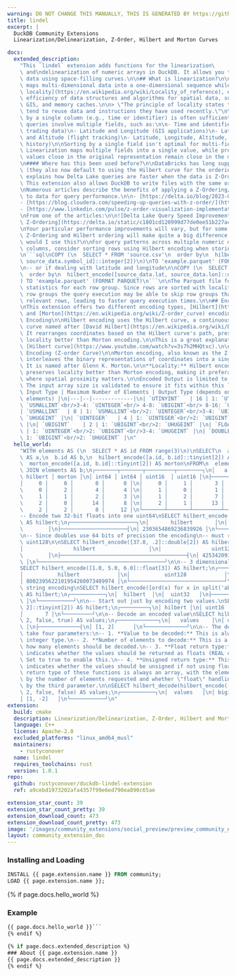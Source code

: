 ```yaml
---
warning: DO NOT CHANGE THIS MANUALLY, THIS IS GENERATED BY https://github/duckdb/community-extensions repository, check README there
title: lindel
excerpt: |
  DuckDB Community Extensions
  Linearization/Delinearization, Z-Order, Hilbert and Morton Curves

docs:
  extended_description:
    "This `lindel` extension adds functions for the linearization\
    \ and\ndelinearization of numeric arrays in DuckDB. It allows you to order\nmulti-dimensional\
    \ data using space-filling curves.\n\n## What is linearization?\n\n[Linearization](https://en.wikipedia.org/wiki/Linearization)\
    \ maps multi-dimensional data into a one-dimensional sequence while [preserving\
    \ locality](https://en.wikipedia.org/wiki/Locality_of_reference), enhancing the\
    \ efficiency of data structures and algorithms for spatial data, such as in databases,\
    \ GIS, and memory caches.\n\n> \"The principle of locality states that programs\
    \ tend to reuse data and instructions they have used recently.\"\n\nIn SQL, sorting\
    \ by a single column (e.g., time or identifier) is often sufficient, but sometimes\
    \ queries involve multiple fields, such as:\n\n- Time and identifier (historical\
    \ trading data)\n- Latitude and Longitude (GIS applications)\n- Latitude, Longitude,\
    \ and Altitude (flight tracking)\n- Latitude, Longitude, Altitude, and Time (flight\
    \ history)\n\nSorting by a single field isn't optimal for multi-field queries.\
    \ Linearization maps multiple fields into a single value, while preserving locality—meaning\
    \ values close in the original representation remain close in the mapped representation.\n\
    \n#### Where has this been used before?\n\nDataBricks has long supported Z-Ordering\
    \ (they also now default to using the Hilbert curve for the ordering).  This [video\
    \ explains how Delta Lake queries are faster when the data is Z-Ordered.](https://www.youtube.com/watch?v=A1aR1A8OwOU)\
    \ This extension also allows DuckDB to write files with the same ordering optimization.\n\
    \nNumerous articles describe the benefits of applying a Z-Ordering/Hilbert ordering\
    \ to data for query performance.\n\n- [https://delta.io/blog/2023-06-03-delta-lake-z-order/](https://delta.io/blog/2023-06-03-delta-lake-z-order/)\n\
    - [https://blog.cloudera.com/speeding-up-queries-with-z-order/](https://blog.cloudera.com/speeding-up-queries-with-z-order/)\n\
    - [https://www.linkedin.com/pulse/z-order-visualization-implementation-nick-karpov/](https://www.linkedin.com/pulse/z-order-visualization-implementation-nick-karpov/)\n\
    \nFrom one of the articles:\n\n![Delta Lake Query Speed Improvement from using\
    \ Z-Ordering](https://delta.io/static/c1801cd120999d77de0ee51b227acccb/a13c9/image1.png)\n\
    \nYour particular performance improvements will vary, but for some query patterns\
    \ Z-Ordering and Hilbert ordering will make quite a big difference.\n\n## When\
    \ would I use this?\n\nFor query patterns across multiple numeric or short text\
    \ columns, consider sorting rows using Hilbert encoding when storing data in Parquet:\n\
    \n```sql\nCOPY (\n  SELECT * FROM 'source.csv'\n  order by\n  hilbert_encode([source_data.time,\
    \ source_data.symbol_id]::integer[2])\n)\nTO 'example.parquet' (FORMAT PARQUET)\n\
    \n-- or if dealing with latitude and longitude\n\nCOPY (\n  SELECT * FROM 'source.csv'\n\
    \  order by\n  hilbert_encode([source_data.lat, source_data.lon]::double[2])\n\
    ) TO 'example.parquet' (FORMAT PARQUET)\n```\n\nThe Parquet file format stores\
    \ statistics for each row group. Since rows are sorted with locality into these\
    \ row groups the query execution may be able to skip row groups that contain no\
    \ relevant rows, leading to faster query execution times.\n\n## Encoding Types\n\
    \nThis extension offers two different encoding types, [Hilbert](https://en.wikipedia.org/wiki/Hilbert_curve)\
    \ and [Morton](https://en.wikipedia.org/wiki/Z-order_curve) encoding.\n\n### Hilbert\
    \ Encoding\n\nHilbert encoding uses the Hilbert curve, a continuous fractal space-filling\
    \ curve named after [David Hilbert](https://en.wikipedia.org/wiki/David_Hilbert).\
    \ It rearranges coordinates based on the Hilbert curve's path, preserving spatial\
    \ locality better than Morton encoding.\n\nThis is a great explanation of the\
    \ [Hilbert curve](https://www.youtube.com/watch?v=3s7h2MHQtxc).\n\n### Morton\
    \ Encoding (Z-order Curve)\n\nMorton encoding, also known as the Z-order curve,\
    \ interleaves the binary representations of coordinates into a single integer.\
    \ It is named after Glenn K. Morton.\n\n**Locality:** Hilbert encoding generally\
    \ preserves locality better than Morton encoding, making it preferable for applications\
    \ where spatial proximity matters.\n\nEncoded Output is limited to a 128-bit `UHUGEINT`.\
    \ The input array size is validated to ensure it fits within this limit.\n\n|\
    \ Input Type | Maximum Number of Elements | Output Type (depends on number of\
    \ elements) |\n|---|--|-------------|\n| `UTINYINT`   | 16 | 1: `UTINYINT`<br/>2:\
    \ `USMALLINT`<br/>3-4: `UINTEGER`<br/> 4-8: `UBIGINT`<br/> 8-16: `UHUGEINT`|\n\
    | `USMALLINT`  | 8 | 1: `USMALLINT`<br/>2: `UINTEGER`<br/>3-4: `UBIGINT`<br/>4-8:\
    \ `UHUGEINT` |\n| `UINTEGER`   | 4 | 1: `UINTEGER`<br/>2: `UBIGINT`<br/>3-4: `UHUGEINT`\
    \ |\n| `UBIGINT`    | 2 | 1: `UBIGINT`<br/>2: `UHUGEINT` |\n| `FLOAT`      | 4\
    \ | 1: `UINTEGER`<br/>2: `UBIGINT`<br/>3-4: `UHUGEINT` |\n| `DOUBLE`     | 2 |\
    \ 1: `UBIGINT`<br/>2: `UHUGEINT` |\n"
  hello_world:
    "WITH elements AS (\n  SELECT * AS id FROM range(3)\n)\nSELECT\n  a.id\
    \ AS a,\n  b.id AS b,\n  hilbert_encode([a.id, b.id]::tinyint[2]) AS hilbert,\n\
    \  morton_encode([a.id, b.id]::tinyint[2]) AS morton\nFROM\n  elements AS a CROSS\
    \ JOIN elements AS b;\n┌───────┬───────┬─────────┬────────┐\n│   a   │   b   │\
    \ hilbert │ morton │\n│ int64 │ int64 │ uint16  │ uint16 │\n├───────┼───────┼─────────┼────────┤\n\
    │     0 │     0 │       0 │      0 │\n│     0 │     1 │       3 │      1 │\n│\
    \     0 │     2 │       4 │      4 │\n│     1 │     0 │       1 │      2 │\n│\
    \     1 │     1 │       2 │      3 │\n│     1 │     2 │       7 │      6 │\n│\
    \     2 │     0 │      14 │      8 │\n│     2 │     1 │      13 │      9 │\n│\
    \     2 │     2 │       8 │     12 │\n└───────┴───────┴─────────┴────────┘\n\n\
    -- Encode two 32-bit floats into one uint64\nSELECT hilbert_encode([37.8, .2]::float[2])\
    \ AS hilbert;\n┌─────────────────────┐\n│       hilbert       │\n│       uint64\
    \        │\n├─────────────────────┤\n│ 2303654869236839926 │\n└─────────────────────┘\n\
    \n-- Since doubles use 64 bits of precision the encoding\n-- must result in a\
    \ uint128\n\nSELECT hilbert_encode([37.8, .2]::double[2]) AS hilbert;\n┌────────────────────────────────────────┐\n\
    │                hilbert                 │\n│                uint128         \
    \        │\n├────────────────────────────────────────┤\n│ 42534209309512799991913666633619307890\
    \ │\n└────────────────────────────────────────┘\n\n-- 3 dimensional encoding.\n\
    SELECT hilbert_encode([1.0, 5.0, 6.0]::float[3]) AS hilbert;\n┌──────────────────────────────┐\n\
    │           hilbert            │\n│           uint128            │\n├──────────────────────────────┤\n\
    │ 8002395622101954260073409974 │\n└──────────────────────────────┘\n\n-- Demonstrate\
    \ string encoding\nSELECT hilbert_encode([ord(x) for x in split('abcd', '')]::tinyint[4])\
    \ AS hilbert;\n┌───────────┐\n│  hilbert  │\n│  uint32   │\n├───────────┤\n│ 178258816\
    \ │\n└───────────┘\n\n-- Start out just by encoding two values.\nSELECT hilbert_encode([1,\
    \ 2]::tinyint[2]) AS hilbert;\n┌─────────┐\n│ hilbert │\n│ uint16  │\n├─────────┤\n\
    │       7 │\n└─────────┘\n\n-- Decode an encoded value\nSELECT hilbert_decode(7::uint16,\
    \ 2, false, true) AS values;\n┌─────────────┐\n│   values    │\n│ utinyint[2]\
    \ │\n├─────────────┤\n│ [1, 2]      │\n└─────────────┘\n\n-- The decoding functions\
    \ take four parameters:\n-- 1. **Value to be decoded:** This is always an unsigned\
    \ integer type.\n-- 2. **Number of elements to decode:** This is a `TINYINT` specifying\
    \ how many elements should be decoded.\n-- 3. **Float return type:** This `BOOLEAN`\
    \ indicates whether the values should be returned as floats (REAL or DOUBLE).\
    \ Set to true to enable this.\n-- 4. **Unsigned return type:** This `BOOLEAN`\
    \ indicates whether the values should be unsigned if not using floats.\n-- The\
    \ return type of these functions is always an array, with the element type determined\
    \ by the number of elements requested and whether \"float\" handling is enabled\
    \ by the third parameter.\n\nSELECT hilbert_decode(hilbert_encode([1, -2]::bigint[2]),\
    \ 2, false, false) AS values;\n┌───────────┐\n│  values   │\n│ bigint[2] │\n├───────────┤\n\
    │ [1, -2]   │\n└───────────┘\n"
extension:
  build: cmake
  description: Linearization/Delinearization, Z-Order, Hilbert and Morton Curves
  language: C++
  license: Apache-2.0
  excluded_platforms: "linux_amd64_musl"
  maintainers:
    - rustyconover
  name: lindel
  requires_toolchains: rust
  version: 1.0.1
repo:
  github: rustyconover/duckdb-lindel-extension
  ref: a9cebd1973202afa4357f99e6ed790ea890c65ae

extension_star_count: 39
extension_star_count_pretty: 39
extension_download_count: 473
extension_download_count_pretty: 473
image: '/images/community_extensions/social_preview/preview_community_extension_lindel.png'
layout: community_extension_doc
---
```


### Installing and Loading
```sql
INSTALL {{ page.extension.name }} FROM community;
LOAD {{ page.extension.name }};
```

{% if page.docs.hello_world %}
### Example
```sql
{{ page.docs.hello_world }}```
{% endif %}

{% if page.docs.extended_description %}
### About {{ page.extension.name }}
{{ page.docs.extended_description }}
{% endif %}


